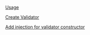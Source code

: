 [Usage](./src/test/java/net/endrealm/validate/test/TestLoad.java)

[Create Validator](./src/test/java/net/endrealm/validate/test/validators/SubUserValidator.java)

[Add injection for validator constructor](./src/test/java/net/endrealm/validate/test/TestLoad.java#L18)
